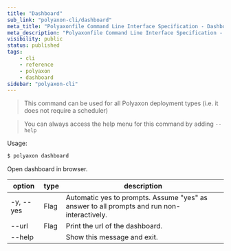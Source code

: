 ```yaml
---
title: "Dashboard"
sub_link: "polyaxon-cli/dashboard"
meta_title: "Polyaxonfile Command Line Interface Specification - Dashboard - Polyaxon References"
meta_description: "Polyaxonfile Command Line Interface Specification - Dashboard."
visibility: public
status: published
tags:
    - cli
    - reference
    - polyaxon
    - dashboard
sidebar: "polyaxon-cli"
---
```


> This command can be used for all Polyaxon deployment types (i.e. it does not require a scheduler)

> You can always access the help menu for this command by adding `--help`

Usage:

```bash
$ polyaxon dashboard
```

Open dashboard in browser.

option | type | description
-------|------|------------
  -y, --yes | Flag |  Automatic yes to prompts. Assume "yes" as answer to all prompts and run non-interactively.
  --url | Flag |  Print the url of the dashboard.
  --help | | Show this message and exit.
